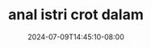 --- 
title: "anal istri crot dalam"
description: "nonton   anal istri crot dalam   durasi panjang terbaru"
date: 2024-07-09T14:45:10-08:00
file_code: "89znpwqcn22h"
draft: false
cover: "fkb6r5aioxtegy2s.jpg"
tags: ["anal", "istri", "crot", "dalam", "bokep-indo", "bokep-viral", "bokep-ig"]
length: 542
fld_id: "1483140"
foldername: "Anal pake tangan"
categories: ["Anal pake tangan"]
views: 0
---